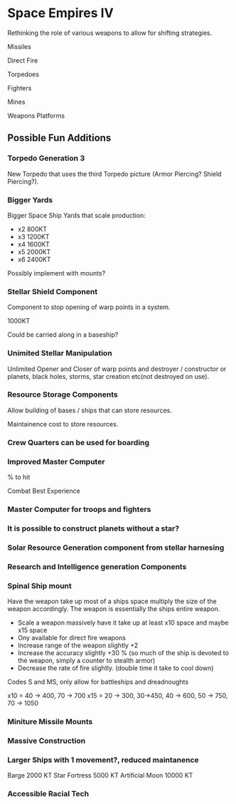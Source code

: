 # Space Empires IV

Rethinking the role of various weapons to allow for shifting strategies.

Missiles

Direct Fire

Torpedoes

Fighters

Mines

Weapons Platforms


## Possible Fun Additions

### Torpedo Generation 3

New Torpedo that uses the third Torpedo picture (Armor Piercing? Shield Piercing?).

### Bigger Yards

Bigger Space Ship Yards that scale production:

* x2 800KT
* x3 1200KT
* x4 1600KT
* x5 2000KT
* x6 2400KT

Possibly implement with mounts?

### Stellar Shield Component

Component to stop opening of warp points in a system.

1000KT

Could be carried along in a baseship?

### Unimited Stellar Manipulation

Unlimited Opener and Closer of warp points and destroyer / constructor or planets, black holes, storms, star creation etc(not destroyed on use).

### Resource Storage Components

Allow building of bases / ships that can store resources.

Maintainence cost to store resources.


### Crew Quarters can be used for boarding


### Improved Master Computer

% to hit

Combat Best Experience

### Master Computer for troops and fighters

### It is possible to construct planets without a star?

### Solar Resource Generation component from stellar harnesing

### Research and Intelligence generation Components

### Spinal Ship mount

Have the weapon take up most of a ships space multiply the size of the weapon accordingly.
The weapon is essentially the ships entire weapon.

* Scale a weapon massively have it take up at least x10 space and maybe x15 space
* Ony available for direct fire weapons
* Increase range of the weapon slightly +2
* Increase the accuracy slightly +30 % (so much of the ship is devoted to the weapon, simply a counter to stealth armor)
* Decrease the rate of fire slightly. (double time it take to cool down)

Codes S and MS, only allow for battleships and dreadnoughts

x10 = 40 -> 400, 70 -> 700
x15 = 20 -> 300, 30->450,  40 -> 600, 50 -> 750, 70 -> 1050

### Miniture Missile Mounts

### Massive Construction

### Larger Ships with 1 movement?, reduced maintanence


Barge 2000 KT
Star Fortress 5000 KT
Artificial Moon 10000 KT

### Accessible Racial Tech